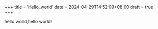 +++
title = 'Hello_world'
date = 2024-04-29T14:52:09+08:00
draft = true
+++

hello world,hello world!
